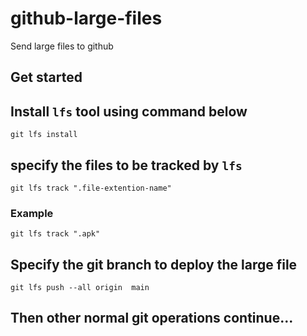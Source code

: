 # github-large-files

Send large files to github

## Get started

## Install `lfs` tool using command below

```.bs
git lfs install

```

## specify the files to be tracked by `lfs`

```.bs
git lfs track ".file-extention-name"

```

### Example

```.bs
git lfs track ".apk"

```

## Specify the git branch to deploy the large file

```.bs
git lfs push --all origin  main

```

## Then other normal git operations continue...
